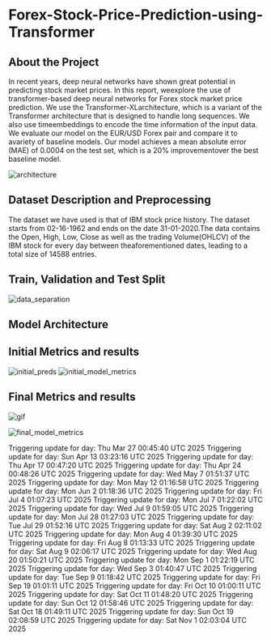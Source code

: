 # Forex-Stock-Price-Prediction-using-Transformer


## About the Project

In recent years, deep neural networks have shown great potential in predicting stock market prices. In this report, weexplore the use of transformer-based deep neural networks for Forex stock market price prediction. We use the Transformer-XLarchitecture, which is a variant of the Transformer architecture that is designed to handle long sequences. We also use timeembeddings to encode the time information of the input data. We evaluate our model on the EUR/USD Forex pair and compare it to avariety of baseline models. Our model achieves a mean absolute error (MAE) of 0.0004 on the test set, which is a 20% improvementover the best baseline model.

![architecture](https://github.com/ZoreAnuj/Stock-formers/assets/95142805/208977e0-03d6-493d-9f46-bdf1ff96d130)

## Dataset Description and Preprocessing

The dataset we have used is that of IBM stock price history. The dataset starts from 02-16-1962 and ends on the date 31-01-2020.The data contains the Open, High, Low, Close as well as the trading Volume(OHLCV) of the IBM stock for every day between theaforementioned dates, leading to a total size of 14588 entries.


## Train, Validation and Test Split
![data_separation](https://github.com/ZoreAnuj/Stock-formers/assets/95142805/2ad03053-7f12-4690-955f-0e9bcc854b87)


## Model Architecture


## Initial Metrics and results
![initial_preds](https://github.com/ZoreAnuj/Stock-formers/assets/95142805/52fc5c8f-11f8-41a0-8883-2401a4eab0ff)
![initial_model_metrics](https://github.com/ZoreAnuj/Stock-formers/assets/95142805/35e057ab-f462-4f69-b96d-f8e544ef413a)


## Final Metrics and results

![gif](https://github.com/ZoreAnuj/Stock-formers/assets/95142805/f07d1f12-7e3e-4302-abec-d75df9c711d6)

![final_model_metrics](https://github.com/ZoreAnuj/Stock-formers/assets/95142805/7313e3fa-1312-4f4d-a0f6-f5e80b675565)


Triggering update for day: Thu Mar 27 00:45:40 UTC 2025
Triggering update for day: Sun Apr 13 03:23:16 UTC 2025
Triggering update for day: Thu Apr 17 00:47:20 UTC 2025
Triggering update for day: Thu Apr 24 00:48:26 UTC 2025
Triggering update for day: Wed May  7 01:51:37 UTC 2025
Triggering update for day: Mon May 12 01:16:58 UTC 2025
Triggering update for day: Mon Jun  2 01:18:36 UTC 2025
Triggering update for day: Fri Jul  4 01:07:23 UTC 2025
Triggering update for day: Mon Jul  7 01:22:02 UTC 2025
Triggering update for day: Wed Jul  9 01:59:05 UTC 2025
Triggering update for day: Mon Jul 28 01:27:03 UTC 2025
Triggering update for day: Tue Jul 29 01:52:16 UTC 2025
Triggering update for day: Sat Aug  2 02:11:02 UTC 2025
Triggering update for day: Mon Aug  4 01:39:30 UTC 2025
Triggering update for day: Fri Aug  8 01:13:33 UTC 2025
Triggering update for day: Sat Aug  9 02:06:17 UTC 2025
Triggering update for day: Wed Aug 20 01:50:21 UTC 2025
Triggering update for day: Mon Sep  1 01:22:19 UTC 2025
Triggering update for day: Wed Sep  3 01:40:47 UTC 2025
Triggering update for day: Tue Sep  9 01:18:42 UTC 2025
Triggering update for day: Fri Sep 19 01:01:11 UTC 2025
Triggering update for day: Fri Oct 10 01:00:11 UTC 2025
Triggering update for day: Sat Oct 11 01:48:20 UTC 2025
Triggering update for day: Sun Oct 12 01:58:46 UTC 2025
Triggering update for day: Sat Oct 18 01:49:11 UTC 2025
Triggering update for day: Sun Oct 19 02:08:59 UTC 2025
Triggering update for day: Sat Nov  1 02:03:04 UTC 2025
